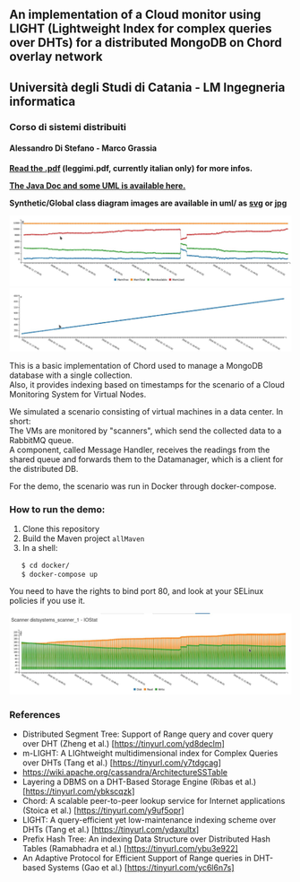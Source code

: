 ## An implementation of a Cloud monitor using LIGHT (Lightweight Index for complex queries over DHTs) for a distributed MongoDB on Chord overlay network

## Università degli Studi di Catania - LM Ingegneria informatica

### Corso di sistemi distribuiti

#### Alessandro Di Stefano - Marco Grassia

**[Read the .pdf](leggimi.pdf) (leggimi.pdf, currently italian only) for more infos.**

**[The Java Doc and some UML is available here.](https://emarco.github.io/sysmonitoring-dht-chord-mongodb-replica-manager/)**

**Synthetic/Global class diagram images are available in uml/ as [svg](uml/class-diagram.svg) or [jpg](uml/class-diagram.jpg)**

![Screenshot](docs/img.jpg?raw=true)
![Screenshot](docs/img2.jpeg?raw=true)



This is a basic implementation of Chord used to manage a MongoDB database with a single collection.\
Also, it provides indexing based on timestamps for the scenario of a Cloud Monitoring System for Virtual Nodes.

We simulated a scenario consisting of virtual machines in a data center. In short:\
The VMs are monitored by "scanners", which send the collected data to a RabbitMQ queue.\
A component, called Message Handler, receives the readings from the shared queue and forwards them to the Datamanager, which is a client for the distributed DB.

For the demo, the scenario was run in Docker through docker-compose.

### How to run the demo:
1. Clone this repository
1. Build the Maven project `allMaven`
1. In a shell:

```   
   $ cd docker/
   $ docker-compose up
```

You need to have the rights to bind port 80, and look at your SELinux policies if you use it.

![Screenshot](docs/img3.jpg?raw=true)

### References

- Distributed Segment Tree: Support of Range query and cover  query over DHT (Zheng et al.) [https://tinyurl.com/yd8declm]
- m-LIGHT: A LIGhtweight multidimensional index for Complex Queries over DHTs (Tang et al.) [https://tinyurl.com/y7tdgcag]
- https://wiki.apache.org/cassandra/ArchitectureSSTable
- Layering a DBMS on a DHT-Based Storage Engine (Ribas et al.) [https://tinyurl.com/ybkscqzk]
- Chord: A scalable peer-to-peer lookup service for Internet applications (Stoica et al.) [https://tinyurl.com/y9uf5opr]
- LIGHT: A query-efficient yet low-maintenance indexing scheme over DHTs (Tang et al.) [https://tinyurl.com/ydaxultx]
- Prefix Hash Tree: An indexing Data Structure over Distributed Hash Tables (Ramabhadra et al.) [https://tinyurl.com/ybu3e922]
- An Adaptive Protocol for Efficient Support of Range queries in DHT-based Systems (Gao et al.) [https://tinyurl.com/yc6l6n7s]
